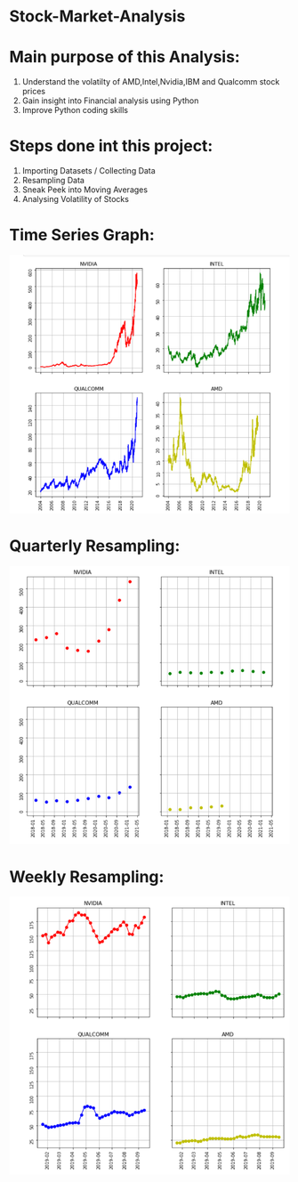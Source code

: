 # Stock-Market-Analysis

# Main purpose of this Analysis:
1. Understand the volatilty of AMD,Intel,Nvidia,IBM and Qualcomm stock prices
2. Gain insight into Financial analysis using Python
3. Improve Python coding skills


# Steps done int this project:
1. Importing Datasets / Collecting Data
2. Resampling Data
3. Sneak Peek into Moving Averages
4. Analysing Volatility of Stocks


# Time Series Graph:
![](time.png)

# Quarterly Resampling:

![](resample(quarter).png)

# Weekly Resampling:
![](resample(weekly).png)
